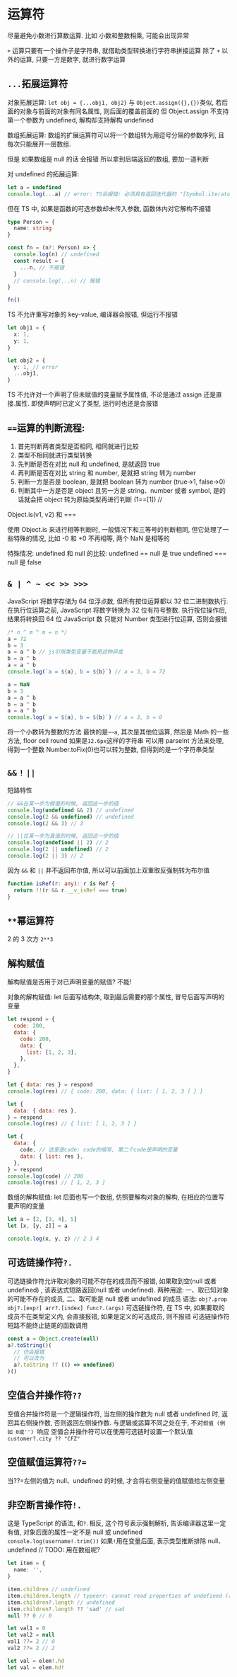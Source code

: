 # 运算符

尽量避免小数进行算数运算.
比如 小数和整数相乘, 可能会出现异常

`+` 运算只要有一个操作子是字符串, 就借助类型转换进行字符串拼接运算
除了 `+` 以外的运算, 只要一方是数字, 就进行数字运算

## `...`拓展运算符

对象拓展运算:
`let obj = {...obj1, obj2}` 与 `Object.assign({},{})`类似, 若后面的对象与前面的对象有同名属性, 则后面的覆盖前面的
但 Object.assign 不支持第一个参数为 undefined, 解构却支持解构 undefined

数组拓展运算:
数组的扩展运算符可以将一个数组转为用逗号分隔的参数序列, 且每次只能展开一层数组.

但是 如果数组是 null 的话 会报错
所以拿到后端返回的数组, 要加一道判断

对 undefined 的拓展运算:

```ts
let a = undefined
console.log(...a) // error: TS会报错: 必须具有返回迭代器的 "[Symbol.iterator]()" 方法
```

但在 TS 中, 如果是函数的可选参数却未传入参数, 函数体内对它解构不报错

```ts
type Person = {
  name: string
}

const fn = (n?: Person) => {
  console.log(n) // undefined
  const result = {
    ...n, // 不报错
  }
  // console.log(...n) // 报错
}

fn()
```

TS 不允许重写对象的 key-value, 编译器会报错, 但运行不报错

```ts
let obj1 = {
  x: 1,
  y: 1,
}

let obj2 = {
  y: 1, // error
  ...obj1,
}
```

TS 不允许对一个声明了但未赋值的变量赋予属性值, 不论是通过 assign 还是直接.属性. 即使声明时已定义了类型, 运行时也还是会报错

## `==`运算的判断流程:

1. 首先判断两者类型是否相同, 相同就进行比较
2. 类型不相同就进行类型转换
3. 先判断是否在对比 null 和 undefined, 是就返回 true
4. 再判断是否在对比 string 和 number, 是就把 string 转为 number
5. 判断一方是否是 boolean, 是就把 boolean 转为 number (true->1, false->0)
6. 判断其中一方是否是 object 且另一方是 string、number 或者 symbol, 是的话就会把 object 转为原始类型再进行判断 (1==[1]) //

Object.is(v1, v2) 和 ===

使用 Object.is 来进行相等判断时, 一般情况下和三等号的判断相同,
但它处理了一些特殊的情况, 比如 -0 和 +0 不再相等, 两个 NaN 是相等的

特殊情况: undefined 和 null 的比较:
undefined == null 是 true
undefined === null 是 false

## `& | ^ ~ << >> >>>`

JavaScript 将数字存储为 64 位浮点数, 但所有按位运算都以 32 位二进制数执行.
在执行位运算之前, JavaScript 将数字转换为 32 位有符号整数.
执行按位操作后, 结果将转换回 64 位 JavaScript 数
只能对 Number 类型进行位运算, 否则会报错

```js
/* n ^ m ^ m = n */
a = 72
b = 3
a = a ^ b // js引用类型变量不能用这种异或
b = a ^ b
a = a ^ b
console.log(`a = ${a}, b = ${b}`) // a = 3, b = 72

a = NaN
b = 3
a = a ^ b
b = a ^ b
a = a ^ b
console.log(`a = ${a}, b = ${b}`) // a = 3, b = 0
```

将一个小数转为整数的方法
最快的是`~~a`, 其次是其他位运算,
然后是 Math 的一些方法, floor ceil round
如果是`12.6px`这样的字符串 可以用 parseInt 方法来处理, 得到一个整数
Number.toFix(0)也可以转为整数, 但得到的是一个字符串类型

## `&&` `!` `||`

短路特性

```ts
// &&在某一步为假值的时候, 返回这一步的值
console.log(undefined && 2) // undefined
console.log(2 && undefined) // undefined
console.log(2 && 3) // 3

// ||在某一步为真值的时候, 返回这一步的值
console.log(undefined || 2) // 2
console.log(2 || undefined) // 2
console.log(2 || 3) // 2
```

因为 `&&` 和 `||` 并不返回布尔值, 所以可以前面加上双重取反强制转为布尔值

```ts
function isRef(r: any): r is Ref {
  return !!(r && r.__v_isRef === true)
}
```

## `**`幂运算符

2 的 3 次方 `2**3`

## 解构赋值

解构赋值是否用于对已声明变量的赋值? 不能!

对象的解构赋值:
let 后面写结构体, 取到最后需要的那个属性, 冒号后面写声明的变量

```js
let respond = {
  code: 200,
  data: {
    code: 200,
    data: {
      list: [1, 2, 3],
    },
  },
}

let { data: res } = respond
console.log(res) // { code: 200, data: { list: [ 1, 2, 3 ] } }

let {
  data: { data: res },
} = respond
console.log(res) // { list: [ 1, 2, 3 ] }

let {
  data: {
    code, // 这里是code: code的缩写, 第二个code是声明的变量
    data: { list: res },
  },
} = respond
console.log(code) // 200
console.log(res) // [ 1, 2, 3 ]
```

数组的解构赋值:
let 后面也写一个数组, 仿照要解构对象的解构, 在相应的位置写要声明的变量

```js
let a = [2, [3, 4], 5]
let [x, [y, z]] = a

console.log(x, y, z) // 2 3 4
```

## 可选链操作符`?.`

可选链操作符允许取对象的可能不存在的成员而不报错, 如果取到空(null 或者 undefined) , 该表达式短路返回(null 或者 undefined).
两种用途: 一、取已知对象的可能不存在的成员, 二、取可能是 null 或者 undefined 的成员
语法: `obj?.prop obj?.[expr] arr?.[index] func?.(args)`
可选链操作符, 在 TS 中, 如果要取的成员不在类型定义内, 会直接报错, 如果是定义的可选成员, 则不报错
可选链操作符短路不能终止链尾的函数调用

```ts
const a = Object.create(null)
a?.toString()(
  // 仍会报错
  // 可以改为
  a?.toString ?? (() => undefined)
)()
```

## 空值合并操作符`??`

空值合并操作符是一个逻辑操作符, 当左侧的操作数为 null 或者 undefined 时, 返回其右侧操作数, 否则返回左侧操作数.
与逻辑或运算不同之处在于, 不对`假值 (例如 0或'') `响应
空值合并操作符可以在使用可选链时设置一个默认值`customer?.city ?? "CFZ"`

## 空值赋值运算符`??=`

当??=左侧的值为 null、undefined 的时候, 才会将右侧变量的值赋值给左侧变量

## 非空断言操作符`!.`

这是 TypeScript 的语法, 和`?.`相反, 这个符号表示强制解析, 告诉编译器这里一定有值, 对象后面的属性一定不是 null 或 undefined
`console.log(username!.trim())`
如果`!`用在变量后面, 表示类型推断排除 null、undefined // TODO: 用在数组呢?

```ts
let item = {
  name: '',
}

item.children // undefined
item.children.length // typeerr: cannot read properties of undefined (reading 'length')
item.children?.length // undefined
item.children?.length ?? 'sad' // sad
null ?? 0 // 0

let val1 = 0
let val2 = null
val1 ??= 2 // 0
val2 ??= 2 // 2

let val = elem!.hd
let val = elem.hd!
```
